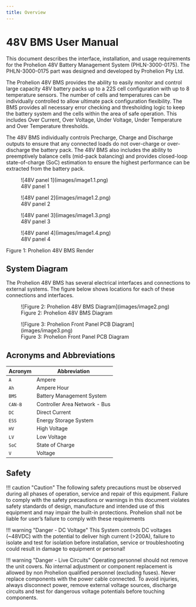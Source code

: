```yaml
---
title: Overview
---
```


# 48V BMS User Manual 

This document describes the interface, installation, and usage requirements for the Prohelion 48V Battery Management System (PHLN-3000-0175). The PHLN-3000-0175 part was designed and developed by Prohelion Pty Ltd.

The Prohelion 48V BMS provides the ability to easily monitor and control large capacity 48V battery packs up to a 22S cell configuration with up to 8 temperature sensors.  The number of cells and temperatures can be individually controlled to allow ultimate pack configuration flexibility. The BMS provides all necessary error checking and thresholding logic to keep the battery system and the cells within the area of safe operation. This includes Over Current, Over Voltage, Under Voltage, Under Temperature and Over Temperature thresholds.

The 48V BMS individually controls Precharge, Charge and Discharge outputs to ensure that any connected loads do not over-charge or over-discharge the battery pack. The 48V BMS also includes the ability to preemptively balance cells (mid-pack balancing) and provides closed-loop state-of-charge (SoC) estimation to ensure the highest performance can be extracted from the battery pack.

<figure markdown>
![48V panel 1](images/image1.1.png)
<figcaption>48V panel 1</figcaption>
</figure>

<figure markdown>
![48V panel 2](images/image1.2.png)
<figcaption>48V panel 2</figcaption>
</figure>

<figure markdown>
![48V panel 3](images/image1.3.png)
<figcaption>48V panel 3</figcaption>
</figure>

<figure markdown>
![48V panel 4](images/image1.4.png)
<figcaption>48V panel 4</figcaption>
</figure>

Figure 1: Prohelion 48V BMS Render

## System Diagram

The Prohelion 48V BMS has several electrical interfaces and connections to external systems. The figure below shows locations for each of these connections and interfaces.

<figure markdown>
![Figure 2: Prohelion 48V BMS Diagram](images/image2.png)
<figcaption>Figure 2: Prohelion 48V BMS Diagram</figcaption>
</figure>

<figure markdown>
![Figure 3: Prohelion Front Panel PCB Diagram](images/image3.png)
<figcaption>Figure 3: Prohelion Front Panel PCB Diagram</figcaption>
</figure>

## Acronyms and Abbreviations

| Acronym   | Abbreviation                  |
|-----------|-------------------------------|
| `A`       | Ampere                        |
| `Ah`      | Ampere Hour                   |
| `BMS`     | Battery Management System     |
| `CAN-B`   | Controller Area Network - Bus |
| `DC`      | Direct Current                |
| `ESS`     | Energy Storage System         |
| `HV`      | High Voltage                  |
| `LV`      | Low Voltage                   |
| `SoC`     | State of Charge               |
| `V`       | Voltage                       |     

## Safety 

!!! caution "Caution"
    The following safety precautions must be observed during all phases of operation, service and repair of this equipment. Failure to comply with the safety precautions or warnings in this document violates safety standards of design, manufacture and intended use of this equipment and may impair the built-in protections. Prohelion shall not be liable for user’s failure to comply with these requirements

!!! warning "Danger - DC Voltage"
    This System controls DC voltages (~48VDC) with the potential to deliver high current (>200A), failure to isolate and test for isolation before installation, service or troubleshooting could result in damage to equipment or personal! 

!!! warning "Danger - Live Circuits"
    Operating personnel should not remove the unit covers. No internal adjustment or component replacement is allowed by non Prohelion qualified personnel (excluding fuses). Never replace components with the power cable connected. To avoid injuries, always disconnect power, remove external voltage sources, discharge circuits and test for dangerous voltage potentials before touching components.



